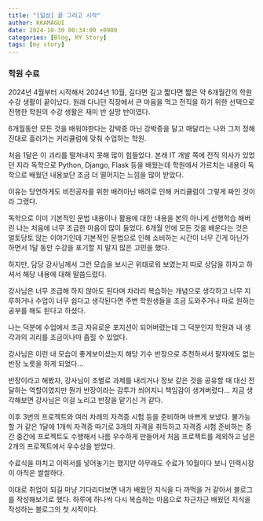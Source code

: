 ```yaml
---
title: "[일상] 끝 그리고 시작"
author: KKAMAGUI
date: 2024-10-30 00:34:00 +0900
categories: [Blog, MY Story]
tags: [my story]
---
```


### 학원 수료

2024년 4월부터 시작해서 2024년 10월, 길다면 길고 짧다면 짧은 약 6개월간의 학원 수강 생활이 끝이났다. 원래 다니던 직장에서 큰 마음을 먹고 전직을 하기 위한 선택으로 진행한 학원의 수강 생활은 재미 반 실망 반이였다.

6개월동안 모든 것을 배워야한다는 강박증 아닌 강박증을 달고 매달리는 나와 그저 정해진대로 흘러가는 커리큘럼에 맞춰 수업하는 학원.

처음 1달은 이 괴리를 떨쳐내지 못해 많이 힘들었다. 본래 IT 개발 쪽에 전직 의사가 있었던 지라 독학으로 Python, Django, Flask 등을 배웠는데 학원에서 가르치는 내용이 독학으로 배웠던 내용보단 조금 더 떨어지는 느낌을 많이 받았다.

이유는 당연하게도 비전공자를 위한 배려아닌 배려로 인해 커리큘럼이 그렇게 짜인 것이라 그랬다.

독학으로 이미 기본적인 문법 내용이나 활용에 대한 내용을 본의 아니게 선행학습 해버린 나는 처음에 너무 조급한 마음이 많이 들었다. 6개월 안에 모든 것을 배운다는 것은 얼토당토 않는 이야기인데 기본적인 문법으로 인해 소비하는 시간이 너무 긴게 아닌가 하면서 1달 동안 수강을 포기할 지 말지 많은 고민을 했다.

하지만, 담당 강사님께서 그런 모습을 보시곤 위태로워 보였는지 따로 상담을 하자고 하셔서 해당 내용에 대해 말씀드렸다.

강사님은 너무 조급해 하지 않아도 된다며 차라리 복습하는 개념으로 생각하고 너무 지루하거나 수업이 너무 쉽다고 생각된다면 주변 학원생들을 조금 도와주거나 따로 원하는 공부를 해도 된다고 하셨다.

나는 덕분에 수업에서 조금 자유로운 포지션이 되어버렸는데 그 덕분인지 학원과 내 생각과의 괴리를 조금이나마 좁힐 수 있었다.

강사님은 이런 내 모습이 좋게보이셨는지 해당 기수 반장으로 추천하셔서 팔자에도 없는 반장 노릇을 하게 되었다...

반장이라고 해봤자, 강사님이 조별로 과제를 내리거나 정보 같은 것을 공유할 때 대신 전달하는 역할이였지만 뭔가 반장이라는 감투가 씌어지니 책임감이 생겨버렸다... 지금 생각해보면 강사님은 이걸 노리고 반장을 맡기신 거 같다.

이후 3번의 프로젝트와 여러 차례의 자격증 시험 등을 준비하며 바쁘게 보냈다. 불가능할 거 같은 1달에 1개씩 자격증 따기로 3개의 자격을 취득하고 자격증 시험 준비하는 중간 중간에 프로젝트도 수행해서 나름 우수하게 만들어서 처음 프로젝트를 제외하고 남은 2개의 프로젝트에서 우수상을 받았다.

수료식을 마치고 이력서를 넣어놓기는 했지만 아무래도 수료가 10월이다 보니 인력시장이 아직은 쌀쌀하다.

이대로 취업이 되길 마냥 기다리다보면 내가 배웠던 지식을 다 까먹을 거 같아서 블로그를 작성해보기로 했다. 하루에 하나씩 다시 복습하는 마음으로 차근차근 배웠던 지식을 작성하는 블로그의 첫 시작이다.